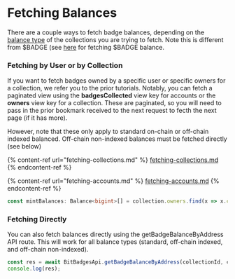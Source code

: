 # Fetching Balances

There are a couple ways to fetch badge balances, depending on the [balance type](../../core-concepts/balance-types.md) of the collections you are trying to fetch. Note this is different from $BADGE (see [here](fetching-balances.md) for fetching $BADGE balance.

### Fetching by User or by Collection

If you want to fetch badges owned by a specific user or specific owners for a collection, we refer you to the prior tutorials. Notably, you can fetch a paginated view using the **badgesCollected** view key for accounts or the **owners** view key for a collection. These are paginated, so you will need to pass in the prior bookmark received to the next request to fecth the next page (if it has more).

However, note that these only apply to standard on-chain or off-chain indexed balanced. Off-chain non-indexed balances must be fetched directly (see below)

{% content-ref url="fetching-collections.md" %}
[fetching-collections.md](fetching-collections.md)
{% endcontent-ref %}

{% content-ref url="fetching-accounts.md" %}
[fetching-accounts.md](fetching-accounts.md)
{% endcontent-ref %}

```typescript
const mintBalances: Balance<bigint>[] = collection.owners.find(x => x.cosmosAddress == 'Mint');
```

### Fetching Directly

You can also fetch balances directly using the getBadgeBalanceByAddress API route. This will work for all balance types (standard, off-chain indexed, and off-chain non-indexed).

```typescript
const res = await BitBadgesApi.getBadgeBalanceByAddress(collectionId, cosmosAddress);
console.log(res);
```
